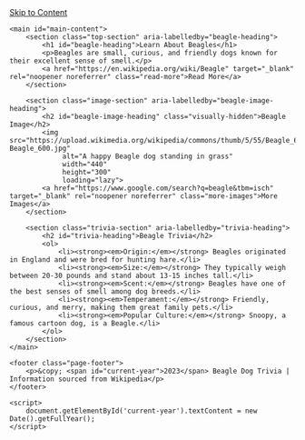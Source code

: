 <!DOCTYPE html>
<html lang="en">
<head>
    <meta charset="UTF-8" />
    <meta name="viewport" content="width=device-width, initial-scale=1" />
    <meta name="description" content="Learn interesting facts about Beagle dogs, their origin, characteristics, and more.">
    <meta name="author" content="Beagle Enthusiast">
    <title>Beagle Dog Trivia</title>
    <link rel="icon" href="favicon.ico" type="image/x-icon" />
    <link rel="stylesheet" href="styles.css" />
</head>
<body>
    <a class="skip-nav" href="#main-content">Skip to Content</a>

    <main id="main-content">
        <section class="top-section" aria-labelledby="beagle-heading">
            <h1 id="beagle-heading">Learn About Beagles</h1>
            <p>Beagles are small, curious, and friendly dogs known for their excellent sense of smell.</p>
            <a href="https://en.wikipedia.org/wiki/Beagle" target="_blank" rel="noopener noreferrer" class="read-more">Read More</a>
        </section>

        <section class="image-section" aria-labelledby="beagle-image-heading">
            <h2 id="beagle-image-heading" class="visually-hidden">Beagle Image</h2>
            <img src="https://upload.wikimedia.org/wikipedia/commons/thumb/5/55/Beagle_600.jpg/440px-Beagle_600.jpg" 
                 alt="A happy Beagle dog standing in grass" 
                 width="440" 
                 height="300" 
                 loading="lazy">
            <a href="https://www.google.com/search?q=beagle&tbm=isch" target="_blank" rel="noopener noreferrer" class="more-images">More Images</a>
        </section>

        <section class="trivia-section" aria-labelledby="trivia-heading">
            <h2 id="trivia-heading">Beagle Trivia</h2>
            <ol>
                <li><strong><em>Origin:</em></strong> Beagles originated in England and were bred for hunting hare.</li>
                <li><strong><em>Size:</em></strong> They typically weigh between 20-30 pounds and stand about 13-15 inches tall.</li>
                <li><strong><em>Scent:</em></strong> Beagles have one of the best senses of smell among dog breeds.</li>
                <li><strong><em>Temperament:</em></strong> Friendly, curious, and merry, making them great family pets.</li>
                <li><strong><em>Popular Culture:</em></strong> Snoopy, a famous cartoon dog, is a Beagle.</li>
            </ol>
        </section>
    </main>

    <footer class="page-footer">
        <p>&copy; <span id="current-year">2023</span> Beagle Dog Trivia | Information sourced from Wikipedia</p>
    </footer>

    <script>
        document.getElementById('current-year').textContent = new Date().getFullYear();
    </script>
</body>
</html>
